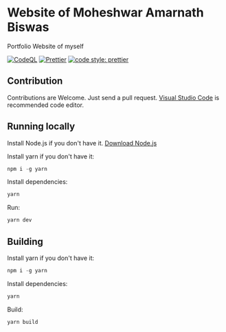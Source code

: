# Website of Moheshwar Amarnath Biswas

Portfolio Website of myself

[![CodeQL](https://github.com/fluentmoheshwar/fluentmoheshwar-site/actions/workflows/codeql.yml/badge.svg)](https://github.com/fluentmoheshwar/fluentmoheshwar-site/actions/workflows/codeql.yml)
[![Prettier](https://github.com/fluentmoheshwar/fluentmoheshwar-site/actions/workflows/prettier.yml/badge.svg)](https://github.com/fluentmoheshwar/fluentmoheshwar-site/actions/workflows/prettier.yml)
[![code style: prettier](https://img.shields.io/badge/code_style-prettier-ff69b4.svg?style=flat-square)](https://github.com/prettier/prettier)

## Contribution

Contributions are Welcome. Just send a pull request. [Visual Studio Code](https://code.visualstudio.com) is recommended code editor.

## Running locally

Install Node.js if you don't have it. [Download Node.js](https://nodejs.org/)

Install yarn if you don't have it:

```powershell
npm i -g yarn
```

Install dependencies:

```powershell
yarn
```

Run:

```powershell
yarn dev
```

## Building

Install yarn if you don't have it:

```powershell
npm i -g yarn
```

Install dependencies:

```powershell
yarn
```

Build:

```powershell
yarn build
```
